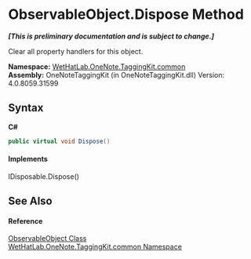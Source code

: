 # ObservableObject.Dispose Method 
 _**\[This is preliminary documentation and is subject to change.\]**_

Clear all property handlers for this object.

**Namespace:**&nbsp;<a href="bcdbab9c-63d1-48a4-6937-af53fb8d9a55">WetHatLab.OneNote.TaggingKit.common</a><br />**Assembly:**&nbsp;OneNoteTaggingKit (in OneNoteTaggingKit.dll) Version: 4.0.8059.31599

## Syntax

**C#**<br />
``` C#
public virtual void Dispose()
```


#### Implements
IDisposable.Dispose()<br />

## See Also


#### Reference
<a href="11d6cbca-a6ed-ac3c-8cdb-a81177e6f4fd">ObservableObject Class</a><br /><a href="bcdbab9c-63d1-48a4-6937-af53fb8d9a55">WetHatLab.OneNote.TaggingKit.common Namespace</a><br />
